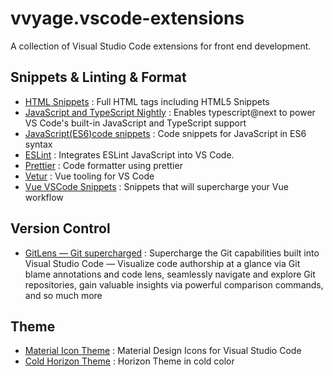 # vvyage.vscode-extensions
A collection of Visual Studio Code extensions for front end development.

## Snippets & Linting & Format
- [HTML Snippets](https://marketplace.visualstudio.com/items?itemName=abusaidm.html-snippets) : Full HTML tags including HTML5 Snippets
- [JavaScript and TypeScript Nightly](https://marketplace.visualstudio.com/items?itemName=ms-vscode.vscode-typescript-next) : Enables typescript@next to power VS Code's built-in JavaScript and TypeScript support
- [JavaScript(ES6)code snippets](https://marketplace.visualstudio.com/items?itemName=xabikos.JavaScriptSnippets) : Code snippets for JavaScript in ES6 syntax
- [ESLint](https://marketplace.visualstudio.com/items?itemName=dbaeumer.vscode-eslint) : Integrates ESLint JavaScript into VS Code.
- [Prettier](https://marketplace.visualstudio.com/items?itemName=esbenp.prettier-vscode) : Code formatter using prettier
- [Vetur](https://marketplace.visualstudio.com/items?itemName=octref.vetur) : Vue tooling for VS Code
- [Vue VSCode Snippets](https://marketplace.visualstudio.com/items?itemName=sdras.vue-vscode-snippets) : Snippets that will supercharge your Vue workflow

## Version Control
- [GitLens — Git supercharged](https://marketplace.visualstudio.com/items?itemName=eamodio.gitlens) : Supercharge the Git capabilities built into Visual Studio Code — Visualize code authorship at a glance via Git blame annotations and code lens, seamlessly navigate and explore Git repositories, gain valuable insights via powerful comparison commands, and so much more

## Theme
- [Material Icon Theme](https://marketplace.visualstudio.com/items?itemName=PKief.material-icon-theme) : Material Design Icons for Visual Studio Code
- [Cold Horizon Theme](https://marketplace.visualstudio.com/items?itemName=vincentfiestada.cold-horizon-vscode) : Horizon Theme in cold color
